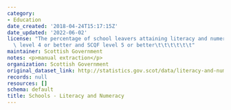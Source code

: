 ```yaml
---
category:
- Education
date_created: '2018-04-24T15:17:15Z'
date_updated: '2022-06-02'
license: "The percentage of school leavers attaining literacy and numeracy at SCQF\
  \ level 4 or better and SCQF level 5 or better\t\t\t\t\t\t"
maintainer: Scottish Government
notes: <p>manual extraction</p>
organization: Scottish Government
original_dataset_link: http://statistics.gov.scot/data/literacy-and-numeracy
records: null
resources: []
schema: default
title: Schools - Literacy and Numeracy
---
```


